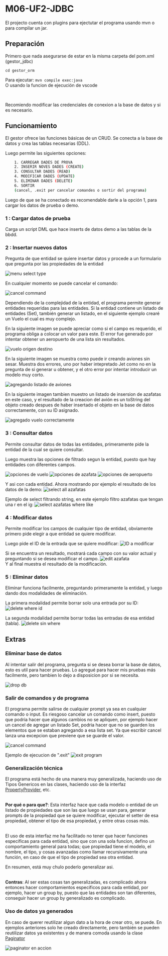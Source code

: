 # M06-UF2-JDBC

El projecto cuenta con plugins para ejectutar el programa usando mvn o para compilar un jar.

## Preparación

Primero que nada asegurarse de estar en la misma carpeta del pom.xml (gestor_jdbc)

`cd gestor_orm` <br>

Para ejecutar: `mvn compile exec:java`<br>
O usando la funcion de ejecución de vscode

<br>

Recomiendo modificar las credenciales de conexion a la base de datos y si es necesario.


## Funcionamiento

El gestor ofrece las funciones básicas de un CRUD. Se conecta a la base de datos y crea las tablas necesarias (DDL).

Luego permite las siguientes opciones:

```bash
    1. CARREGAR DADES DE PROVA
    2. INSERIR NOVES DADES (CREATE)
    3. CONSULTAR DADES (READ)
    4. MODIFICAR DADES (UPDATE)
    5. ELIMINAR DADES (DELETE)
    6. SORTIR
    (cancel, .exit per cancelar comandes o sortir del programa)
```

Luego de que se ha conectado es recomendable darle a la opción 1, para cargar los datos de prueba o demo. <br>

### 1 : Cargar datos de prueba

Carga un script DML que hace inserts de datos demo a las tablas de la bbdd.

### 2 : Insertar nuevos datos

Pregunta de que entidad se quiere insertar datos y procede a un formulario que pregunta por las propiedades de la entidad

![menu select type](docs_imgs/image.png)
<br>

En cualquier momento se puede cancelar el comando:

![cancel command](docs_imgs/image-1.png)
<br>

Dependiendo de la complejidad de la entidad, el programa permite generar entidades requeridas para las entidades. Si la entidad contiene un listado
de entidades (Set), también generar un listado, en el siguiente ejemplo crearé un Vuelo el cual es muy complejo.
<br>

En la siguiente imagen se puede apreciar como si el campo es requerido, el programa obliga a colocar un valor para este. El error fue generado por intentar obtener un aeropuerto de una lista sin resultados.

![vuelo origen destino](docs_imgs/image-2.png)
<br>


En la siguiente imagen se muestra como puede ir creando aviones sin sesar. Muestra dos errores, uno por haber intepretado Jet como no en la pregunta de si generar u obtener, y el otro error por intentar introducir un modelo muy corto.

![agregando listado de aviones](docs_imgs/image-3.png)
<br>

En la siguiente imagen tambien muestro un listado de insersion de azafatas en este caso, y el resultado de la creacion del avión es un 
toString del objeto creado despues de haber insertado el objeto en la base de datos correctamente, con su ID asignado.

![agregado vuelo correctamente](docs_imgs/image-4.png)


### 3 : Consultar datos

Permite consultar datos de todas las entidades, primeramente pide la entidad de la cual se quiere consultar.
<br>

Luego muestra las opciones de filtrado segun la entidad, puesto que hay entidades con diferentes campos.

![opciones de vuelo](docs_imgs/image-5.png)
![opciones de azafata](docs_imgs/image-6.png)
![opciones de aeropuerto](docs_imgs/image-7.png)
<br>

Y asi con cada entidad. Ahora mostrando por ejemplo el resultado de los datos de la demo:
![select all azafatas](docs_imgs/image-8.png)
<br>

Ejemplo de select filtrando string, en este ejemplo filtro azafatas que tengan una r en el ig:
![select azafatas where like](docs_imgs/image-9.png)
<br>


### 4 : Modificar datos

Permite modificar los campos de cualquier tipo de entidad, obviamente primero pide elegir a que entidad se quiere modificar.
<br>

Luego pide el ID de la entrada que se quiere modificar:
![ID a modificar](docs_imgs/image-10.png)
<br>

Si se encuentra un resultado, mostrará cada campo con su valor actual y preguntando si se desea modificar el campo.
![edit azafata](docs_imgs/image-11.png)
<br>
Y al final muestra el resultado de la modificación.



### 5 : Eliminar datos

Eliminar funciona facilmente, preguntando primeramente la entidad, y luego dando dos modalidades de eliminación.
<br>

La primera modalidad permite borrar solo una entrada por su ID:
![delete where id](docs_imgs/image-12.png)
<br>

La segunda modalidad permite borrar todas las entradas de esa entidad (tabla).
![delete sin where](docs_imgs/image-13.png)



## Extras

### Eliminar base de datos

Al intentar salir del programa, pregunta si se desea borrar la base de datos, esto es util para hacer pruebas.
Lo agregué para hacer mis pruebas más facilmente, pero tambien lo dejo a disposicion por si se necesita.

![drop db](docs_imgs/image-14.png)
<br>

### Salir de comandos y de programa

El programa permite salirse de cualquier prompt ya sea en cualquier comando o input. Es riesgoso cancelar un comando como insert, puesto 
que podria hacer que algunos cambios no se apliquen, por ejemplo hacer un cancel de agregar un listado Set, podria hacer que no se guarden
los elementos que se estaban agregando a esa lista set. Ya que escribir cancel lanza una excepcion que previene que se guarde el valor.

![cancel command](docs_imgs/image-15.png)
<br>

Ejemplo de ejecucion de ".exit"
![exit program](docs_imgs/image-16.png)


### Generalización técnica

El programa está hecho de una manera muy generalizada, haciendo uso de Tipos Genericos en las clases, haciendo uso de la interfaz [PropertyProvider](./gestor_orm/src/main/java/com/accesadades/orm/model/Property.java),
etc. <br><br>

**Por qué o para que?**: Esta interfaz hace que cada modelo o entidad de un listado de propiedades que son las que luego se usan para, 
generar prompts de la propiedad que se quiere modificar, ejecutar el setter de esa propiedad, obtener el tipo de esa propiedad, y entre otras cosas más.
<br><br>

El uso de esta interfaz me ha facilitado no tener que hacer funciones especificas para cada entidad, sino que con una sola funcion, defino
un comportamiento general para todas; que propiedad tiene el modelo, el nombre, el tipo, y cosas avanzadas como llamar recursivamente una función,
en caso de que el tipo de propiedad sea otra entidad.
<br>

En resumen, está muy chulo poderlo generalizar asi.<br><br>

**Contras**: Al ser estas cosas tan generalizadas, es complicado ahora entonces hacer comportamientos especificos para cada entidad, por ejemplo,
hacer un group by, puesto que las entidades son tan diferentes, conseguir hacer un group by generalizado es complicado.

### Uso de datos ya generados

En caso de querer reutilizar algun dato a la hora de crear otro, se puede. En ejemplos anteriores solo he creado directamente, pero también
se pueden reutilizar datos ya existentes y de manera comoda usando la clase [Paginator](./gestor_orm/src/main/java/com/accesadades/orm/util/Paginator.java)<br>

![paginator en accion](docs_imgs/image-17.png)